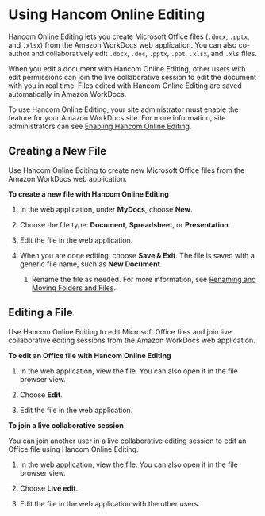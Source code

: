 # Using Hancom Online Editing<a name="hancom-online-edit"></a>

Hancom Online Editing lets you create Microsoft Office files \(`.docx`, `.pptx`, and `.xlsx`\) from the Amazon WorkDocs web application\. You can also co\-author and collaboratively edit `.docx`, `.doc`, `.pptx`, `.ppt`, `.xlsx`, and `.xls` files\.

When you edit a document with Hancom Online Editing, other users with edit permissions can join the live collaborative session to edit the document with you in real time\. Files edited with Hancom Online Editing are saved automatically in Amazon WorkDocs\.

To use Hancom Online Editing, your site administrator must enable the feature for your Amazon WorkDocs site\. For more information, site administrators can see [Enabling Hancom Online Editing](http://docs.aws.amazon.com/workdocs/latest/adminguide/collab-editing.html#enable-hancom-edit)\.

## Creating a New File<a name="hancom-new"></a>

Use Hancom Online Editing to create new Microsoft Office files from the Amazon WorkDocs web application\.

**To create a new file with Hancom Online Editing**

1. In the web application, under **MyDocs**, choose **New**\.

1. Choose the file type: **Document**, **Spreadsheet**, or **Presentation**\.

1. Edit the file in the web application\.

1. When you are done editing, choose **Save & Exit**\. The file is saved with a generic file name, such as **New Document**\. 

   1. Rename the file as needed\. For more information, see [Renaming and Moving Folders and Files](client_folders.md#web_rename_folder)\.

## Editing a File<a name="hancom-edit"></a>

Use Hancom Online Editing to edit Microsoft Office files and join live collaborative editing sessions from the Amazon WorkDocs web application\.

**To edit an Office file with Hancom Online Editing**

1. In the web application, view the file\. You can also open it in the file browser view\.

1. Choose **Edit**\.

1. Edit the file in the web application\.

**To join a live collaborative session**

You can join another user in a live collaborative editing session to edit an Office file using Hancom Online Editing\.

1. In the web application, view the file\. You can also open it in the file browser view\.

1. Choose **Live edit**\.

1. Edit the file in the web application with the other users\.